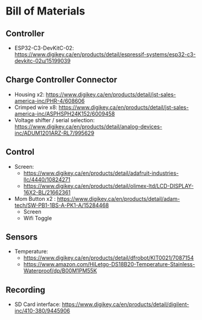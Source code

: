 # Bill of Materials

## Controller

- ESP32-C3-DevKitC-02: https://www.digikey.ca/en/products/detail/espressif-systems/esp32-c3-devkitc-02u/15199039

## Charge Controller Connector

- Housing x2: https://www.digikey.ca/en/products/detail/jst-sales-america-inc/PHR-4/608606
- Crimped wire x8: https://www.digikey.ca/en/products/detail/jst-sales-america-inc/ASPHSPH24K152/6009458
- Voltage shifter / serial selection: https://www.digikey.ca/en/products/detail/analog-devices-inc/ADUM1201ARZ-RL7/995629

## Control

- Screen:
  - https://www.digikey.ca/en/products/detail/adafruit-industries-llc/4440/10824271
  - https://www.digikey.ca/en/products/detail/olimex-ltd/LCD-DISPLAY-16X2-BL/21662361
- Mom Button x2 : https://www.digikey.ca/en/products/detail/adam-tech/SW-PB1-1BS-A-PK1-A/15284468
  - Screen
  - Wifi Toggle

## Sensors

- Temperature:
  - https://www.digikey.ca/en/products/detail/dfrobot/KIT0021/7087154
  - https://www.amazon.com/HiLetgo-DS18B20-Temperature-Stainless-Waterproof/dp/B00M1PM55K

## Recording

- SD Card interface: https://www.digikey.ca/en/products/detail/digilent-inc/410-380/9445906